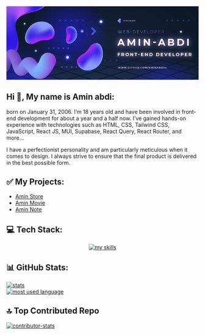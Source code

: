<div align="center">
  <a href="https://github.com/aminabdiii"><img src="https://raw.githubusercontent.com/aminabdiii/aminabdiii/refs/heads/main/banner-min.png" alt="banner" /></a>
</div>


## Hi 👋, My name is Amin abdi:
born on January 31, 2006. I’m 18 years old and have been involved in front-end development for about a year and a half now. I’ve gained hands-on experience with technologies such as HTML, CSS, Tailwind CSS, JavaScript, React JS, MUI, Supabase, React Query, React Router, and more...

I have a perfectionist personality and am particularly meticulous when it comes to design. I always strive to ensure that the final product is delivered in the best possible form.


## ✅ My Projects:

<ul>
  <li>
    <a href="https://amin-store-xi.vercel.app">Amin Store</a>
  </li>
  <li>
    <a href="https://amin-movie.vercel.app">Amin Movie</a>
  </li>
  <li>
    <a href="https://amin-note.vercel.app">Amin Note</a>
  </li>
</ul>


## 💻 Tech Stack:

<div align="center">
  <a href="https://github.com/aminabdiii">
    <img src="https://skillicons.dev/icons?i=react,next,js,redux,html,css,tailwind,mongodb,postman,supabase,materialui&perline=9" alt="my skills" />
  </a>
</div>



## 📊 GitHub Stats:


  <a href="https://github.com/aminabdiii">
    <img src="https://github-readme-stats.vercel.app/api?username=aminabdiii&theme=aura&hide_border=true&include_all_commits=false&count_private=false" alt="stats" />
  </a> <br/>




  <a href="https://github.com/aminabdiii">
    <img src="https://github-readme-stats.vercel.app/api/top-langs/?username=aminabdiii&theme=aura&hide_border=true&include_all_commits=false&count_private=false&layout=compact" alt="most used language" />
  </a><br/>


## 🔝 Top Contributed Repo

<a href="https://github.com/aminabdiii"><img src="https://github-contributor-stats.vercel.app/api?username=aminabdiii&limit=5&theme=aura&combine_all_yearly_contributions=true" alt="contributor-stats" /></a>
